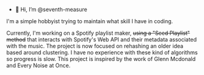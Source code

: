 - 👋 Hi, I’m @seventh-measure

I'm a simple hobbyist trying to maintain what skill I have in coding.

Currently, I'm working on a Spotify playlist maker, ~~using a "Seed Playlist" method~~ that interacts with Spotify's Web API and their metadata associated with the music. The project is now focused on rehashing an older idea based around clustering. I have no experience with these kind of algorithms so progress is slow. This project is inspired by the work of Glenn Mcdonald and Every Noise at Once.

<!---
seventh-measure/seventh-measure is a ✨ special ✨ repository because its `README.md` (this file) appears on your GitHub profile.
You can click the Preview link to take a look at your changes.
--->
